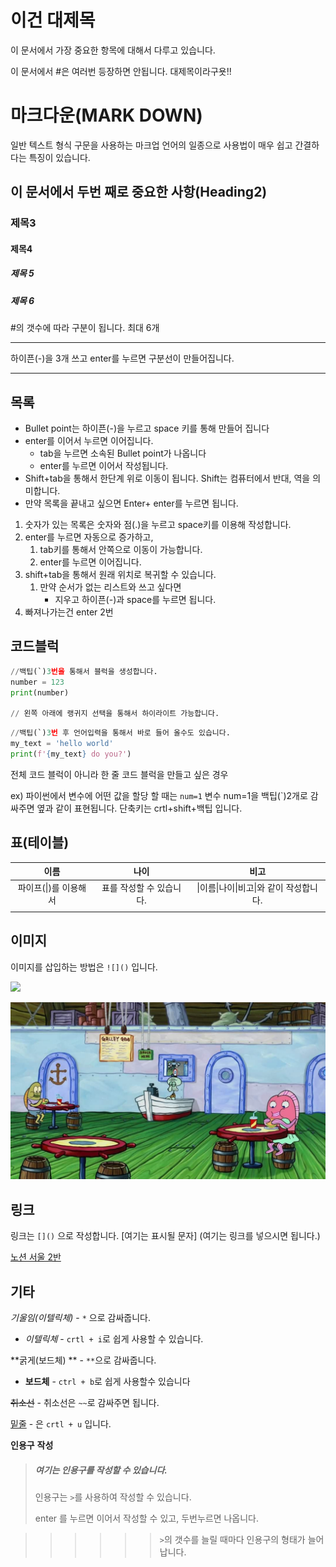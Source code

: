 # 이건 대제목

이 문서에서 가장 중요한 항목에 대해서 다루고 있습니다.

이 문서에서 #은 여러번 등장하면 안됩니다. 대제목이라구욧!! 



# 마크다운(MARK DOWN)

일반 텍스트 형식 구문을 사용하는 마크업 언어의 일종으로 사용법이 매우 쉽고 간결하다는 특징이 있습니다.

## 이 문서에서 두번 째로 중요한 사항(Heading2)

### 제목3

#### 제목4

##### 제목 5

##### 제목 6

#의 갯수에 따라 구분이 됩니다. 최대 6개

---

하이픈(-)을 3개 쓰고 enter를 누르면 구분선이 만들어집니다.

---

## 목록

- Bullet point는 하이픈(-)을 누르고 space 키를 통해 만들어 집니다
- enter를 이어서 누르면 이어집니다.
  - tab을 누르면 소속된 Bullet point가 나옵니다
  - enter를 누르면 이어서 작성됩니다.
- Shift+tab을 통해서 한단계 위로 이동이 됩니다. Shift는 컴퓨터에서 반대, 역을 의미합니다.
- 만약 목록을 끝내고 싶으면 Enter+ enter를 누르면 됩니다.

1. 숫자가 있는 목록은 숫자와 점(.)을 누르고 space키를 이용해 작성합니다.
2. enter를 누르면 자동으로 증가하고,
   1. tab키를 통해서 안쪽으로 이동이 가능합니다.
   2. enter를 누르면 이어집니다.
3. shift+tab을 통해서 원래 위치로 복귀할 수 있습니다.
   1. 만약 순서가 없는 리스트와 쓰고 싶다면
      - 지우고 하이픈(-)과 space를 누르면 됩니다.
4. 빠져나가는건 enter 2번

## 코드블럭

```python
//백팁(`)3번을 통해서 블럭을 생성합니다.
number = 123
print(number)

// 왼쪽 아래에 랭귀지 선택을 통해서 하이라이트 가능합니다.	
```

```python
//백팁(`)3번 후 언어입력을 통해서 바로 들어 올수도 있습니다.
my_text = 'hello world'
print(f'{my_text} do you?')
```

전체 코드 블럭이 아니라 한 줄 코드 블럭을 만들고 싶은 경우

ex) 파이썬에서 변수에 어떤 값을 할당 할 때는 `num=1` 변수 num=1을 백팁(`)2개로 감싸주면 옆과 같이 표현됩니다. 단축키는 crtl+shift+백팁 입니다.

## 표(테이블)

|         이름          |           나이           |                  비고                   |
| :-------------------: | :----------------------: | :-------------------------------------: |
| 파이프(\|)를 이용해서 | 표를 작성할 수 있습니다. | \|이름\|나이\|비고\|와 같이 작성합니다. |
|                       |                          |                                         |

## 이미지

이미지를 삽입하는 방법은 `![]()` 입니다. 

![](https://i.picsum.photos/id/266/200/300.jpg?hmac=nAZYC6vsnq4fuOzfge00Ylvi9ALRMbMA8wxBxIPTjs0)

<img src="마크다운.assets/집게리아.jpg" alt="집게리아" style="zoom:55%;" />

## 링크

링크는 `[]()` 으로 작성합니다. [여기는 표시될 문자] (여기는 링크를 넣으시면 됩니다.)

[노션 서울 2반](https://www.notion.so/2-1c4f5973a41c43ebafa61276f63f1818)



## 기타

*기울임(이텔릭체)* - `*` 으로 감싸줍니다.

- *이텔릭체*  - `crtl + i`로 쉽게 사용할 수 있습니다.

**굵게(보드체) ** - `**`으로 감싸줍니다.

- **보드체** - `ctrl + b`로 쉽게 사용할수 있습니다

~~취소선~~ - 취소선은 `~~`로 감싸주면 됩니다.

<u>밑줄</u> - 은 `crtl + u` 입니다.

**인용구** **작성**

> ##### 여기는 인용구를 작성할 수 있습니다.
>
> 인용구는 `>`를 사용하여 작성할 수 있습니다.
>
> enter 를 누르면 이어서 작성할 수 있고, 두번누르면 나옵니다.

>
>
>> >
>> >
>> >> > >
>> >> > >
>> >> > >`>`의 갯수를 늘릴 때마다 인용구의 형태가 늘어납니다.

